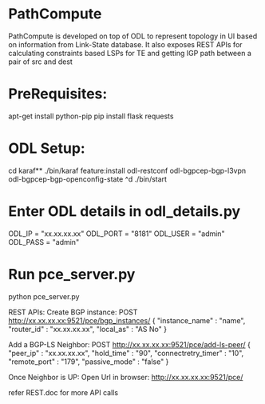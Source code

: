 # PathCompute
PathCompute is developed on top of ODL to represent topology in UI based on information from Link-State database. It also exposes REST APIs for calculating constraints based LSPs for TE and getting IGP path between a pair of src and dest

# PreRequisites:
apt-get install python-pip
pip install flask requests

# ODL Setup:
cd karaf**
./bin/karaf
feature:install odl-restconf odl-bgpcep-bgp-l3vpn odl-bgpcep-bgp-openconfig-state 
^d
./bin/start

# Enter ODL details in odl_details.py
ODL_IP = "xx.xx.xx.xx"
ODL_PORT = "8181"
ODL_USER = "admin"
ODL_PASS = "admin"

# Run pce_server.py
python pce_server.py

REST APIs:
Create BGP instance:
POST http://xx.xx.xx.xx:9521/pce/bgp_instances/
  {
    "instance_name" : "name",
    "router_id" : "xx.xx.xx.xx",
    "local_as" : "AS No"
  }
  
Add a BGP-LS Neighbor:
POST http://xx.xx.xx.xx:9521/pce/add-ls-peer/
  {
    "peer_ip" : "xx.xx.xx.xx",
    "hold_time" : "90",
    "connectretry_timer" : "10",
    "remote_port" : "179",
    "passive_mode" : "false"
  }
 
Once Neighbor is UP:
Open Url in browser:
http://xx.xx.xx.xx:9521/pce/

refer REST.doc for more API calls
